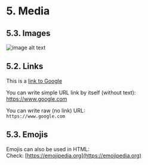 
# 5. Media

## 5.3. Images

![image alt text](https://www.google.com/images/branding/googlelogo/1x/googlelogo_color_272x92dp.png "cursor text")

## 5.2. Links

This is a [link to Google](https://www.google.com "cursor text. i.e. https://www.google.com")

You can write simple URL link by itself (without text):  
<https://www.google.com>

You can write raw (no link) URL:  
`https://www.google.com`

## 5.3. Emojis

Emojis can also be used in HTML:  
Check: [https://emojipedia.org](https://emojipedia.org)
